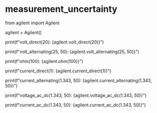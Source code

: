 # measurement_uncertainty

from agilent import Agilent

agilent = Agilent()

print(f"volt_direct(20): {agilent.volt_direct(20)}")

print(f"volt_alternating(25, 50): {agilent.volt_alternating(25, 50)}")

print(f"ohm(100): {agilent.ohm(100)}")

print(f"current_direct(1): {agilent.current_direct(1)}")

print(f"current_alternating(1.343, 50): {agilent.current_alternating(1.343, 50)}")

print(f"voltage_ac_dc(1.343, 50): {agilent.voltage_ac_dc(1.343, 50)}")

print(f"current_ac_dc(1.343, 50): {agilent.current_ac_dc(1.343, 50)}")